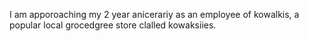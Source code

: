 I am apporoaching my 2 year anicerariy as an employee of kowalkis, a popular local grocedgree store clalled kowaksiies. 